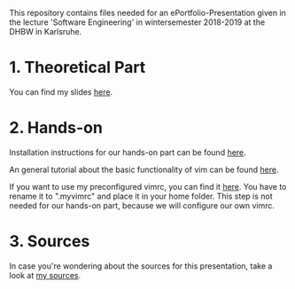 This repository contains files needed for an ePortfolio-Presentation given in the lecture 'Software Engineering' in wintersemester 2018-2019 at the DHBW in Karlsruhe. 

# 1. Theoretical Part

You can find my slides [here](/Slides/slides.pdf).

# 2. Hands-on

Installation instructions for our hands-on part can be found [here](/Tutorial/Installation.md).

An general tutorial about the basic functionality of vim can be found [here](/Tutorial/Tutorial.md).

If you want to use my preconfigured vimrc, you can find it [here](/ExampleFiles/vimrc). You have to rename it to ".myvimrc" and place it in your home folder. This step is not needed for our hands-on part, because we will configure our own vimrc.

# 3. Sources

In case you're wondering about the sources for this presentation, take a look at [my sources](/Sources).
